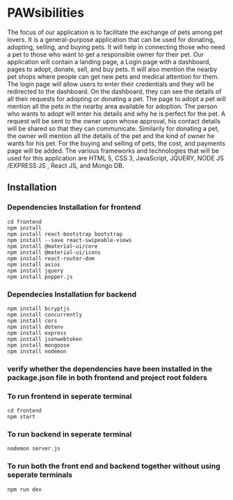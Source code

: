 # **PAWsibilities**
The focus of our application is to facilitate the exchange of pets among pet lovers. It is a general-purpose application that can be used for donating, adopting, selling, and buying pets. It will help in connecting those who need a pet to those who want to get a responsible owner for their pet. Our application will contain a landing page, a Login page with a dashboard, pages to adopt, donate, sell, and buy pets. It will also mention the nearby pet shops where people can get new pets and medical attention for them. The login page will allow users to enter their credentials and they will be redirected to the dashboard. On the dashboard, they can see the details of all their requests for adopting or donating a pet. The page to adopt a pet will mention all the pets in the nearby area available for adoption. The person who wants to adopt will enter his details and why he is perfect for the pet. A request will be sent to the owner upon whose approval, his contact details will be shared so that they can communicate. Similarily for donating a pet, the owner will mention all the details of the pet and the kind of owner he wants for his pet. For the buying and selling of pets, the cost, and payments page will be added. The various frameworks and technologies that will be used for this application are HTML 5, CSS 3, JavaScript, JQUERY, NODE JS /EXPRESS JS , React JS, and Mongo DB.

## **Installation**
### **Dependencies Installation for frontend**
```shell
cd frontend
npm install
npm install react-bootstrap bootstrap
npm install --save react-swipeable-views
npm install @material-ui/core
npm install @material-ui/icons
npm install react-router-dom
npm install axios
npm install jquery
npm install popper.js
```
### **Dependecies Installation for backend**
```shell
npm install bcryptjs
npm install concurrently
npm install cors
npm install dotenv
npm install express
npm install jsonwebtoken
npm install mongoose
npm install nodemon
```
### **verify whether the dependencies have been installed in the package.json file in both frontend and project root folders**

### **To run frontend in seperate terminal**
```shell
cd frontend
npm start
```
### **To run backend in seperate terminal**
```shell
nodemon server.js
```

### **To run both the front end and backend together without using seperate terminals**
```shell
npm run dev
```

